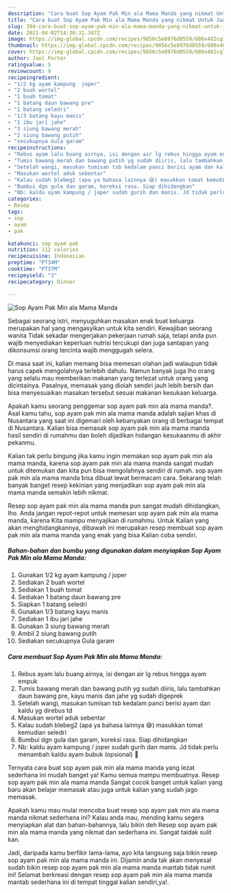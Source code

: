 ```yaml
---
description: "Cara buat Sop Ayam Pak Min ala Mama Manda yang nikmat Untuk Jualan"
title: "Cara buat Sop Ayam Pak Min ala Mama Manda yang nikmat Untuk Jualan"
slug: 394-cara-buat-sop-ayam-pak-min-ala-mama-manda-yang-nikmat-untuk-jualan
date: 2021-04-02T14:30:31.347Z
image: https://img-global.cpcdn.com/recipes/9856c5e8976d0559/680x482cq70/sop-ayam-pak-min-ala-mama-manda-foto-resep-utama.jpg
thumbnail: https://img-global.cpcdn.com/recipes/9856c5e8976d0559/680x482cq70/sop-ayam-pak-min-ala-mama-manda-foto-resep-utama.jpg
cover: https://img-global.cpcdn.com/recipes/9856c5e8976d0559/680x482cq70/sop-ayam-pak-min-ala-mama-manda-foto-resep-utama.jpg
author: Joel Porter
ratingvalue: 5
reviewcount: 9
recipeingredient:
- "1/2 kg ayam kampung  joper"
- "2 buah wortel"
- "1 buah tomat"
- "1 batang daun bawang pre"
- "1 batang seledri"
- "1/3 batang kayu manis"
- "1 ibu jari jahe"
- "3 siung bawang merah"
- "2 siung bawang putih"
- "secukupnya Gula garam"
recipeinstructions:
- "Rebus ayam lalu buang airnya, isi dengan air lg rebus hingga ayam empuk"
- "Tumis bawang merah dan bawang putih yg sudah diiris, lalu tambahkan daun bawang pre, kayu manis dan jahe yg sudah digeprek"
- "Setelah wangi, masukan tumisan tsb kedalam panci berisi ayam dan kaldu yg direbus td"
- "Masukan wortel aduk sebentar"
- "Kalau sudah blebeg2 (apa ya bahasa lainnya 😅) masukkan tomat kemudian seledri"
- "Bumbui dgn gula dan garam, koreksi rasa. Siap dihidangkan"
- "Nb: kaldu ayam kampung / joper sudah gurih dan manis. Jd tidak perlu menambah kaldu ayam bubuk (opsional) 🤭"
categories:
- Resep
tags:
- sop
- ayam
- pak

katakunci: sop ayam pak 
nutrition: 112 calories
recipecuisine: Indonesian
preptime: "PT34M"
cooktime: "PT37M"
recipeyield: "3"
recipecategory: Dinner

---
```



![Sop Ayam Pak Min ala Mama Manda](https://img-global.cpcdn.com/recipes/9856c5e8976d0559/680x482cq70/sop-ayam-pak-min-ala-mama-manda-foto-resep-utama.jpg)

Sebagai seorang istri, menyuguhkan masakan enak buat keluarga merupakan hal yang mengasyikan untuk kita sendiri. Kewajiban seorang  wanita Tidak sekadar mengerjakan pekerjaan rumah saja, tetapi anda pun wajib menyediakan keperluan nutrisi tercukupi dan juga santapan yang dikonsumsi orang tercinta wajib menggugah selera.

Di masa  saat ini, kalian memang bisa memesan olahan jadi walaupun tidak harus capek mengolahnya terlebih dahulu. Namun banyak juga lho orang yang selalu mau memberikan makanan yang terlezat untuk orang yang dicintainya. Pasalnya, memasak yang diolah sendiri jauh lebih bersih dan bisa menyesuaikan masakan tersebut sesuai makanan kesukaan keluarga. 



Apakah kamu seorang penggemar sop ayam pak min ala mama manda?. Asal kamu tahu, sop ayam pak min ala mama manda adalah sajian khas di Nusantara yang saat ini digemari oleh kebanyakan orang di berbagai tempat di Nusantara. Kalian bisa memasak sop ayam pak min ala mama manda hasil sendiri di rumahmu dan boleh dijadikan hidangan kesukaanmu di akhir pekanmu.

Kalian tak perlu bingung jika kamu ingin memakan sop ayam pak min ala mama manda, karena sop ayam pak min ala mama manda sangat mudah untuk ditemukan dan kita pun bisa mengolahnya sendiri di rumah. sop ayam pak min ala mama manda bisa dibuat lewat bermacam cara. Sekarang telah banyak banget resep kekinian yang menjadikan sop ayam pak min ala mama manda semakin lebih nikmat.

Resep sop ayam pak min ala mama manda pun sangat mudah dihidangkan, lho. Anda jangan repot-repot untuk memesan sop ayam pak min ala mama manda, karena Kita mampu menyajikan di rumahmu. Untuk Kalian yang akan menghidangkannya, dibawah ini merupakan resep membuat sop ayam pak min ala mama manda yang enak yang bisa Kalian coba sendiri.

<!--inarticleads1-->

##### Bahan-bahan dan bumbu yang digunakan dalam menyiapkan Sop Ayam Pak Min ala Mama Manda:

1. Gunakan 1/2 kg ayam kampung / joper
1. Sediakan 2 buah wortel
1. Sediakan 1 buah tomat
1. Sediakan 1 batang daun bawang pre
1. Siapkan 1 batang seledri
1. Gunakan 1/3 batang kayu manis
1. Sediakan 1 ibu jari jahe
1. Gunakan 3 siung bawang merah
1. Ambil 2 siung bawang putih
1. Sediakan secukupnya Gula garam




<!--inarticleads2-->

##### Cara membuat Sop Ayam Pak Min ala Mama Manda:

1. Rebus ayam lalu buang airnya, isi dengan air lg rebus hingga ayam empuk
1. Tumis bawang merah dan bawang putih yg sudah diiris, lalu tambahkan daun bawang pre, kayu manis dan jahe yg sudah digeprek
1. Setelah wangi, masukan tumisan tsb kedalam panci berisi ayam dan kaldu yg direbus td
1. Masukan wortel aduk sebentar
1. Kalau sudah blebeg2 (apa ya bahasa lainnya 😅) masukkan tomat kemudian seledri
1. Bumbui dgn gula dan garam, koreksi rasa. Siap dihidangkan
1. Nb: kaldu ayam kampung / joper sudah gurih dan manis. Jd tidak perlu menambah kaldu ayam bubuk (opsional) 🤭




Ternyata cara buat sop ayam pak min ala mama manda yang lezat sederhana ini mudah banget ya! Kamu semua mampu membuatnya. Resep sop ayam pak min ala mama manda Sangat cocok banget untuk kalian yang baru akan belajar memasak atau juga untuk kalian yang sudah jago memasak.

Apakah kamu mau mulai mencoba buat resep sop ayam pak min ala mama manda nikmat sederhana ini? Kalau anda mau, mending kamu segera menyiapkan alat dan bahan-bahannya, lalu bikin deh Resep sop ayam pak min ala mama manda yang nikmat dan sederhana ini. Sangat taidak sulit kan. 

Jadi, daripada kamu berfikir lama-lama, ayo kita langsung saja bikin resep sop ayam pak min ala mama manda ini. Dijamin anda tak akan menyesal sudah bikin resep sop ayam pak min ala mama manda mantab tidak rumit ini! Selamat berkreasi dengan resep sop ayam pak min ala mama manda mantab sederhana ini di tempat tinggal kalian sendiri,ya!.

